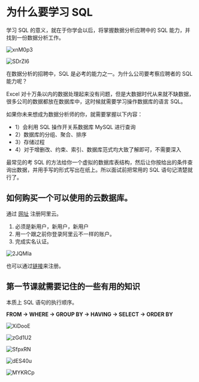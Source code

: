 # 为什么要学习 SQL

学习 SQL 的意义，就在于你学会以后，将掌握数据分析应聘中的 SQL 能力，并找到一份数据分析工作。

![xnM0p3](https://upiclw.oss-cn-beijing.aliyuncs.com/uPic/xnM0p3.png)

![SDrZI6](https://upiclw.oss-cn-beijing.aliyuncs.com/uPic/SDrZI6.png)

在数据分析的招聘中，SQL 是必考的能力之一。为什么公司要考察应聘者的 SQL 能力呢？

Excel 对十万条以内的数据处理起来没有问题，但是大数据时代从来就不缺数据，很多公司的数据都放在数据库中，这时候就需要学习操作数据库的语言 SQL。

如果你未来想成为数据分析师的你，就需要掌握以下内容：

* 1）会利用 SQL 操作开关系数据库 MySQL 进行查询
* 2）数据库的分组、聚合、排序
* 3）存储过程
* 4）对于增删改、约束、索引、数据库范式均大致了解即可，不需要深入

最常见的考 SQL 的方法给你一个虚拟的数据库表结构，然后让你按给出的条件查询出数据，并用手写的形式写出在纸上。所以面试前把常用的 SQL 语句记清楚就行了。

## 如何购买一个可以使用的云数据库。

通过 [网址](https://www.aliyun.com/minisite/goods?userCode=orje4xat&share_source=copy_link) 注册阿里云。

1. 必须是新用户，新用户，新用户
2. 用一个跟之前你登录阿里云不一样的账户。
3. 完成实名认证。

![2JQMIa](https://upiclw.oss-cn-beijing.aliyuncs.com/uPic/2JQMIa.png)

也可以通过[链接](https://www.aliyun.com/database/dbfirstbuy)来注册。

## 第一节课就需要记住的一些有用的知识

本质上 SQL 语句的执⾏顺序。

**FROM → WHERE → GROUP BY → HAVING → SELECT → ORDER BY**

![XiDooE](https://upiclw.oss-cn-beijing.aliyuncs.com/uPic/XiDooE.png)

![zGd1U2](https://upiclw.oss-cn-beijing.aliyuncs.com/uPic/zGd1U2.png)

![SfpxRN](https://upiclw.oss-cn-beijing.aliyuncs.com/uPic/SfpxRN.png)

![dES40u](https://upiclw.oss-cn-beijing.aliyuncs.com/uPic/dES40u.png)

![MYKRCp](https://upiclw.oss-cn-beijing.aliyuncs.com/uPic/MYKRCp.png)